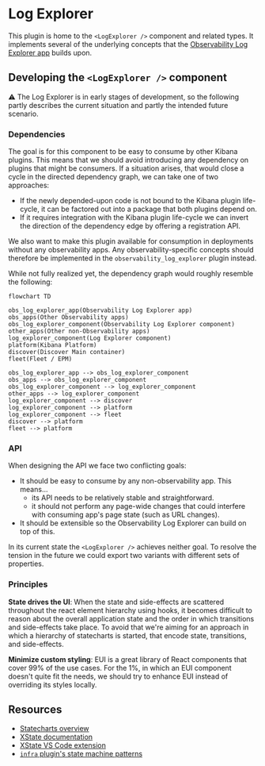 # Log Explorer

This plugin is home to the `<LogExplorer />` component and related types. It implements several of the underlying concepts that the [Observability Log Explorer app](../observability_log_explorer) builds upon.

## Developing the `<LogExplorer />` component

⚠ The Log Explorer is in early stages of development, so the following partly describes the current situation and partly the intended future scenario.

### Dependencies

The goal is for this component to be easy to consume by other Kibana plugins. This means that we should avoid introducing any dependency on plugins that might be consumers. If a situation arises, that would close a cycle in the directed dependency graph, we can take one of two approaches:

- If the newly depended-upon code is not bound to the Kibana plugin life-cycle, it can be factored out into a package that both plugins depend on.
- If it requires integration with the Kibana plugin life-cycle we can invert the direction of the dependency edge by offering a registration API.

We also want to make this plugin available for consumption in deployments without any observability apps. Any observability-specific concepts should therefore be implemented in the `observability_log_explorer` plugin instead.

While not fully realized yet, the dependency graph would roughly resemble the following:

```mermaid
flowchart TD

obs_log_explorer_app(Observability Log Explorer app)
obs_apps(Other Observability apps)
obs_log_explorer_component(Observability Log Explorer component)
other_apps(Other non-Observability apps)
log_explorer_component(Log Explorer component)
platform(Kibana Platform)
discover(Discover Main container)
fleet(Fleet / EPM)

obs_log_explorer_app --> obs_log_explorer_component
obs_apps --> obs_log_explorer_component
obs_log_explorer_component --> log_explorer_component
other_apps --> log_explorer_component
log_explorer_component --> discover
log_explorer_component --> platform
log_explorer_component --> fleet
discover --> platform
fleet --> platform
```

### API

When designing the API we face two conflicting goals:

- It should be easy to consume by any non-observability app. This means...
  - its API needs to be relatively stable and straightforward.
  - it should not perform any page-wide changes that could interfere with consuming app's page state (such as URL changes).
- It should be extensible so the Observability Log Explorer can build on top of this.

In its current state the `<LogExplorer />` achieves neither goal. To resolve the tension in the future we could export two variants with different sets of properties.

### Principles

**State drives the UI**: When the state and side-effects are scattered throughout the react element hierarchy using hooks, it becomes difficult to reason about the overall application state and the order in which transitions and side-effects take place. To avoid that we're aiming for an approach in which a hierarchy of statecharts is started, that encode state, transitions, and side-effects.

**Minimize custom styling**: EUI is a great library of React components that cover 99% of the use cases. For the 1%, in which an EUI component doesn't quite fit the needs, we should try to enhance EUI instead of overriding its styles locally.

## Resources

- [Statecharts overview](https://statecharts.dev/)
- [XState documentation](https://stately.ai/docs/xstate)
- [XState VS Code extension](https://stately.ai/docs/tools/xstate-vscode-extension)
- [`infra` plugin's state machine patterns](../infra/docs/state_machines/README.md)
